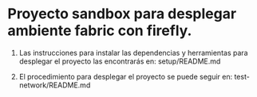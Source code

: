 # Proyecto sandbox para desplegar ambiente fabric con firefly.

1. Las instrucciones para instalar las dependencias y herramientas para desplegar el proyecto las encontrarás en:
setup/README.md


2. El procedimiento para desplegar el proyecto se puede seguir en:
test-network/README.md